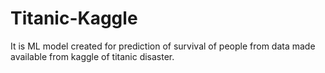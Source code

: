 # Titanic-Kaggle
It is ML model created for prediction of survival of people from data made available from kaggle of titanic disaster.
